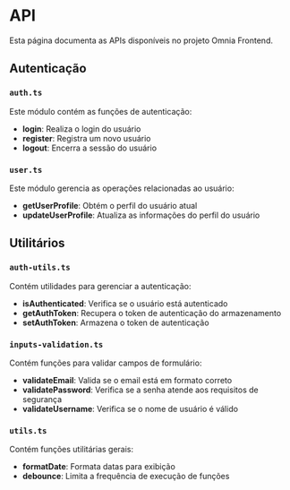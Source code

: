# API

Esta página documenta as APIs disponíveis no projeto Omnia Frontend.

## Autenticação

### `auth.ts`

Este módulo contém as funções de autenticação:

- **login**: Realiza o login do usuário
- **register**: Registra um novo usuário
- **logout**: Encerra a sessão do usuário

### `user.ts`

Este módulo gerencia as operações relacionadas ao usuário:

- **getUserProfile**: Obtém o perfil do usuário atual
- **updateUserProfile**: Atualiza as informações do perfil do usuário

## Utilitários

### `auth-utils.ts`

Contém utilidades para gerenciar a autenticação:

- **isAuthenticated**: Verifica se o usuário está autenticado
- **getAuthToken**: Recupera o token de autenticação do armazenamento
- **setAuthToken**: Armazena o token de autenticação

### `inputs-validation.ts`

Contém funções para validar campos de formulário:

- **validateEmail**: Valida se o email está em formato correto
- **validatePassword**: Verifica se a senha atende aos requisitos de segurança
- **validateUsername**: Verifica se o nome de usuário é válido

### `utils.ts`

Contém funções utilitárias gerais:

- **formatDate**: Formata datas para exibição
- **debounce**: Limita a frequência de execução de funções
